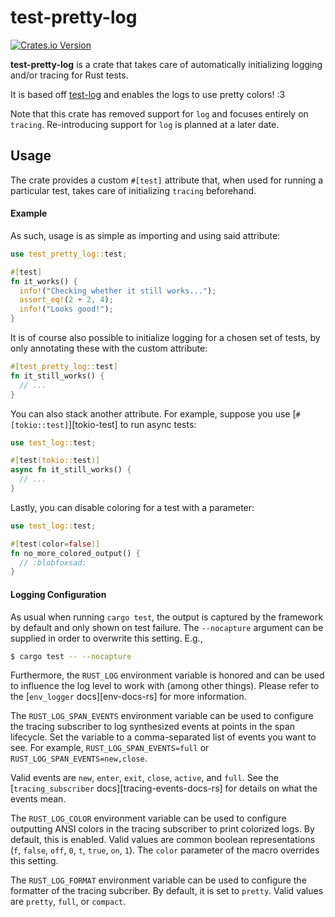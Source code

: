 test-pretty-log
========

[![Crates.io Version](https://img.shields.io/crates/v/test-pretty-log)](https://crates.io/crates/test-pretty-log)

**test-pretty-log** is a crate that takes care of automatically initializing
logging and/or tracing for Rust tests.
 
It is based off [test-log](https://github.com/d-e-s-o/test-log) and enables
the logs to use pretty colors! :3

Note that this crate has removed support for `log` and focuses entirely on
`tracing`. Re-introducing support for `log` is planned at a later date.

Usage
-----

The crate provides a custom `#[test]` attribute that, when used for
running a particular test, takes care of initializing `tracing` beforehand.

#### Example

As such, usage is as simple as importing and using said attribute:
```rust
use test_pretty_log::test;

#[test]
fn it_works() {
  info!("Checking whether it still works...");
  assert_eq!(2 + 2, 4);
  info!("Looks good!");
}
```

It is of course also possible to initialize logging for a chosen set of
tests, by only annotating these with the custom attribute:
```rust
#[test_pretty_log::test]
fn it_still_works() {
  // ...
}
```

You can also stack another attribute. For example, suppose you use
[`#[tokio::test]`][tokio-test] to run async tests:
```rust
use test_log::test;

#[test(tokio::test)]
async fn it_still_works() {
  // ...
}
```

Lastly, you can disable coloring for a test with a parameter:
```rust
use test_log::test;

#[test(color=false)]
fn no_more_colored_output() {
  // :blobfoxsad:
}
```

#### Logging Configuration

As usual when running `cargo test`, the output is captured by the
framework by default and only shown on test failure. The `--nocapture`
argument can be supplied in order to overwrite this setting. E.g.,
```bash
$ cargo test -- --nocapture
```

Furthermore, the `RUST_LOG` environment variable is honored and can be
used to influence the log level to work with (among other things).
Please refer to the [`env_logger` docs][env-docs-rs] for more
information.

The `RUST_LOG_SPAN_EVENTS` environment variable can be used to configure
the tracing subscriber to log synthesized events at points in the span lifecycle.
Set the variable to a comma-separated list of events you want to see. 
For example, `RUST_LOG_SPAN_EVENTS=full` or `RUST_LOG_SPAN_EVENTS=new,close`.

Valid events are `new`, `enter`, `exit`, `close`, `active`, and `full`.
See the [`tracing_subscriber` docs][tracing-events-docs-rs] for details
on what the events mean.

The `RUST_LOG_COLOR` environment variable can be used to
configure outputting ANSI colors in the tracing subscriber to print
colorized logs. By default, this is enabled. Valid values are common
boolean representations (`f`, `false`, `off`, `0`, `t`, `true`, `on`, `1`).
The `color` parameter of the macro overrides this setting.

The `RUST_LOG_FORMAT` environment variable can be used to configure
the formatter of the tracing subcriber. By default, it is set to `pretty`.
Valid values are `pretty`, `full`, or `compact`.
